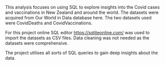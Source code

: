 This analysis focuses on using SQL to explore insights into the Covid cases and vaccinations in New Zealand and around the world. The datasets were acquired from Our World in Data database here. The two datasets used were CovidDeaths and CovidVaccinations.

For this project online SQL editor https://sqliteonline.com/ was used to import the datasets as CSV files. Data cleaning was not needed as the datasets were comprehensive.

The project utilises all sorts of SQL queries to gain deep insights about the data.
